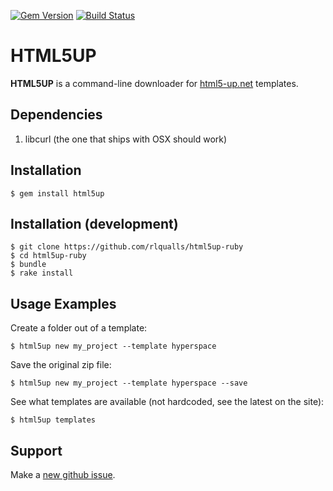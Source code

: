 [![Gem Version](https://badge.fury.io/rb/html5up-ruby.png)](http://badge.fury.io/rb/html5up-ruby)
[![Build Status](https://travis-ci.org/rlqualls/html5up-ruby.png?branch=master)](https://travis-ci.org/rlqualls/html5up-ruby)

# HTML5UP

**HTML5UP** is a command-line downloader for [html5-up.net](https://html5up.net) templates.

## Dependencies

  1. libcurl (the one that ships with OSX should work)

## Installation

    $ gem install html5up

## Installation (development)

    $ git clone https://github.com/rlqualls/html5up-ruby
    $ cd html5up-ruby
    $ bundle
    $ rake install

## Usage Examples

Create a folder out of a template:

    $ html5up new my_project --template hyperspace

Save the original zip file:

    $ html5up new my_project --template hyperspace --save

See what templates are available (not hardcoded, see the latest on the site):

    $ html5up templates

## Support

Make a [new github issue](https://github.com/rlqualls/html5up/issues/new).
